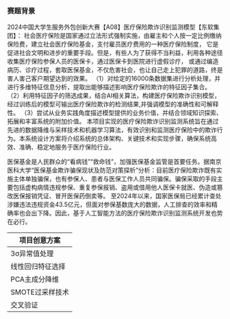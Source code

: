 ### 赛题背景
2024中国大学生服务外包创新大赛【A08】医疗保险欺诈识别监测模型【东软集团】：
社会医疗保险是国家通过立法形式强制实施，由雇主和个人按一定比例缴纳保险费，建立社会医疗保险基金，支付雇员医疗费用的一种医疗保险制度， 它是促进社会文明和进步的重要手段。但是，有些人为了获得不当利益，利用各种途径收集医疗保险参保人员的医保卡，通过医保卡到医院进行虚假诊疗， 或通过编造病历、诊疗过程，套取医保基金，不仅危害社会，也让自己走上犯罪的道路，终是害人害己客户期望达到的效果。
（1）对给定的16000条数据集进行分析处理，并进行多维特征信息分析，提取出能够描述影响医疗保险欺诈的特征因子集合。 
（2）利用特征因子的筛选成果，结合AI相关算法，构建医疗保险欺诈识别模型，经过训练后的模型可输出医疗保险欺诈的检测结果,并强调模型的准确性和可解释性。
（3）尝试从业务实践角度描述模型提供的业务价值，并结合领域知识探索、拓展和丰富系统的附加价值。
本项目实现的医疗保险欺诈识别监测系统旨在通过先进的数据降维与采样技术和机器学习算法，有效识别和监测医疗保险中的欺诈行为。本系统设计方案将介绍系统的总体架构、关键技术和实现步骤，确保系统高效、准确、稳定地服务于医疗保险行业。

医保基金是人民群众的“看病钱”“救命钱”，加强医保基金监管是首要任务。据南京医科大学“医保基金欺诈骗保现状及防范对策探析”分析：目前医疗保险欺诈既有实施主体单独骗保，也有参保人、患者与医保工作人员共同骗保。骗保采取的手段主要包括虚构病情违规参保、重复参保报销、盗用或借用他人医保卡就医、伪造或篡改医保报销凭证、冒开医保药倒卖等。
至2024年以来，国家医保局已经累计查处涉嫌违法违规资金43.5亿元，但面对参保基数庞大的数据，人工排查的效率和精确率也会出下降。因此，基于人工智能方法的医疗保险欺诈识别监测系统开发也势在必行。

项目创意方案  | 
 ---- | 
 3σ异常值处理  |
 线性回归特征选择  | 
 PCA主成分降维 |
SMOTE过采样技术  | 
  交叉验证  |

